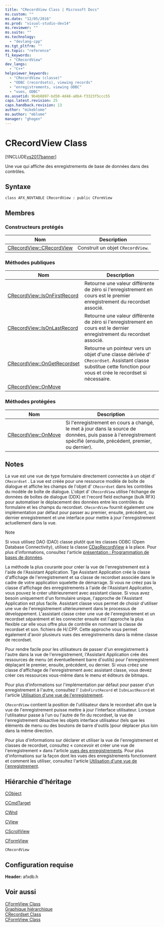 ```yaml
---
title: "CRecordView Class | Microsoft Docs"
ms.custom: ""
ms.date: "12/05/2016"
ms.prod: "visual-studio-dev14"
ms.reviewer: ""
ms.suite: ""
ms.technology: 
  - "devlang-cpp"
ms.tgt_pltfrm: ""
ms.topic: "reference"
f1_keywords: 
  - "CRecordView"
dev_langs: 
  - "C++"
helpviewer_keywords: 
  - "CRecordView (classe)"
  - "ODBC (recordsets), viewing records"
  - "enregistrements, viewing ODBC"
  - "vues, ODBC"
ms.assetid: 9b4b0897-bd50-4d48-a0b4-f3323f5ccc55
caps.latest.revision: 25
caps.handback.revision: 13
author: "mikeblome"
ms.author: "mblome"
manager: "ghogen"
---
```

# CRecordView Class
[!INCLUDE[vs2017banner](../../assembler/inline/includes/vs2017banner.md)]

Une vue qui affiche des enregistrements de base de données dans des contrôles.  
  
## Syntaxe  
  
```  
class AFX_NOVTABLE CRecordView : public CFormView  
```  
  
## Membres  
  
### Constructeurs protégés  
  
|Nom|Description|  
|---------|-----------------|  
|[CRecordView::CRecordView](../Topic/CRecordView::CRecordView.md)|Construit un objet `CRecordView`.|  
  
### Méthodes publiques  
  
|Nom|Description|  
|---------|-----------------|  
|[CRecordView::IsOnFirstRecord](../Topic/CRecordView::IsOnFirstRecord.md)|Retourne une valeur différente de zéro si l'enregistrement en cours est le premier enregistrement du recordset associé.|  
|[CRecordView::IsOnLastRecord](../Topic/CRecordView::IsOnLastRecord.md)|Retourne une valeur différente de zéro si l'enregistrement en cours est le dernier enregistrement du recordset associé.|  
|[CRecordView::OnGetRecordset](../Topic/CRecordView::OnGetRecordset.md)|Retourne un pointeur vers un objet d'une classe dérivée d' `CRecordset`.  Assistant classe substitue cette fonction pour vous et crée le recordset si nécessaire.|  
|[CRecordView::OnMove](../Topic/CRecordView::OnMove.md)||  
  
### Méthodes protégées  
  
|Nom|Description|  
|---------|-----------------|  
|[CRecordView::OnMove](../Topic/CRecordView::OnMove.md)|Si l'enregistrement en cours a changé, le met à jour dans la source de données, puis passe à l'enregistrement spécifié \(ensuite, précédent, premier, ou dernier\).|  
  
## Notes  
 La vue est une vue de type formulaire directement connectée à un objet d' `CRecordset` .  La vue est créée pour une ressource modèle de boîte de dialogue et affiche les champs de l'objet d' `CRecordset` dans les contrôles du modèle de boîte de dialogue.  L'objet d' `CRecordView` utilise l'échange de données de boîtes de dialogue \(DDX\) et l'record field exchange \(bulk RFX\) pour automatiser le déplacement des données entre les contrôles du formulaire et les champs du recordset.  `CRecordView` fournit également une implémentation par défaut pour passer au premier, ensuite, précédent, ou dernier enregistrement et une interface pour mettre à jour l'enregistrement actuellement dans la vue.  
  
> [!NOTE]
>  Si vous utilisez DAO \(DAO\) classe plutôt que les classes ODBC \(Open Database Connectivity\), utilisez la classe [CDaoRecordView](../../mfc/reference/cdaorecordview-class.md) à la place.  Pour plus d'informations, consultez l'article [présentation : Programmation de bases de données](../../data/data-access-programming-mfc-atl.md).  
  
 La méthode la plus courante pour créer la vue de l'enregistrement est à l'aide de l'Assistant Application.  Tge Assistant Application crée la classe d'affichage de l'enregistrement et sa classe de recordset associée dans le cadre de votre application squelette de démarrage.  Si vous ne créez pas la classe d'affichage des enregistrements à l'aide de l'Assistant Application, vous pouvez le créer ultérieurement avec assistant classe.  Si vous avez besoin uniquement d'un formulaire unique, l'approche de l'Assistant Application est plus facile.  Assistant classe vous permet de choisir d'utiliser une vue de l'enregistrement ultérieurement dans le processus de développement.  L'assistant classe créer une vue de l'enregistrement et un recordset séparément et les connecter ensuite est l'approche la plus flexible car elle vous offre plus de contrôle en nommant la classe de recordset et son. fichiers de H\/.CPP.  Cette approche vous permet également d'avoir plusieurs vues des enregistrements dans la même classe de recordset.  
  
 Pour rendre facile pour les utilisateurs de passer d'un enregistrement à l'autre dans la vue de l'enregistrement, l'Assistant Application crée des ressources de menu \(et éventuellement barre d'outils\) pour l'enregistrement déplaçant le premier, ensuite, précédent, ou dernier.  Si vous créez une classe d'affichage de l'enregistrement avec assistant classe, vous devez créer ces ressources vous\-même dans le menu et éditeurs de bitmaps.  
  
 Pour plus d'informations sur l'implémentation par défaut pour passer d'un enregistrement à l'autre, consultez l' `IsOnFirstRecord` et `IsOnLastRecord` et l'article [Utilisation d'une vue de l'enregistrement](../../data/using-a-record-view-mfc-data-access.md).  
  
 `CRecordView` contient la position de l'utilisateur dans le recordset afin que la vue de l'enregistrement puisse mettre à jour l'interface utilisateur.  Lorsque l'utilisateur passe à l'un ou l'autre de fin du recordset, la vue de l'enregistrement désactive les objets interface utilisateur \(tels que les éléments de menu ou des boutons de barre d'outils \)pour déplacer plus loin dans la même direction.  
  
 Pour plus d'informations sur déclarer et utiliser la vue de l'enregistrement et classes de recordset, consultez « concevoir et créer une vue de l'enregistrement » dans l'article [vues des enregistrements](../../data/record-views-mfc-data-access.md).  Pour plus d'informations sur la façon dont les vues des enregistrements fonctionnent et comment les utiliser, consultez l'article [Utilisation d'une vue de l'enregistrement](../../data/using-a-record-view-mfc-data-access.md).  
  
## Hiérarchie d'héritage  
 [CObject](../../mfc/reference/cobject-class.md)  
  
 [CCmdTarget](../../mfc/reference/ccmdtarget-class.md)  
  
 [CWnd](../../mfc/reference/cwnd-class.md)  
  
 [CView](../../mfc/reference/cview-class.md)  
  
 [CScrollView](../../mfc/reference/cscrollview-class.md)  
  
 [CFormView](../../mfc/reference/cformview-class.md)  
  
 `CRecordView`  
  
## Configuration requise  
 **Header:** afxdb.h  
  
## Voir aussi  
 [CFormView Class](../../mfc/reference/cformview-class.md)   
 [Graphique hiérarchique](../../mfc/hierarchy-chart.md)   
 [CRecordset Class](../../mfc/reference/crecordset-class.md)   
 [CFormView Class](../../mfc/reference/cformview-class.md)